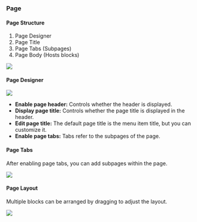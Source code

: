 ### Page

#### Page Structure

1. Page Designer
2. Page Title
3. Page Tabs (Subpages)
4. Page Body (Hosts blocks)

![](https://static-docs.nocobase.com/0c84950f8d58246497da21fbdd2ffc6b.png)

#### Page Designer

![](https://static-docs.nocobase.com/19ce82228c9fb0681dcd9a73798b49f9.png)

- **Enable page header:** Controls whether the header is displayed.
- **Display page title:** Controls whether the page title is displayed in the header.
- **Edit page title:** The default page title is the menu item title, but you can customize it.
- **Enable page tabs:** Tabs refer to the subpages of the page.

#### Page Tabs

After enabling page tabs, you can add subpages within the page.

![](https://static-docs.nocobase.com/febacab3419e1a0ea98b178db63fa86d.png)

#### Page Layout

Multiple blocks can be arranged by dragging to adjust the layout.

![](https://static-docs.nocobase.com/f6692295ac0917f3babce9a60ce80879.gif)
